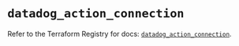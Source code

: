 # `datadog_action_connection`

Refer to the Terraform Registry for docs: [`datadog_action_connection`](https://registry.terraform.io/providers/datadog/datadog/3.75.0/docs/resources/action_connection).
